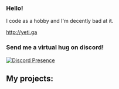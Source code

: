 ### Hello!

I code as a hobby and I'm decently bad at it. 

http://yeti.ga

### Send me a virtual hug on discord!

[![Discord Presence](https://lanyard-profile-readme.vercel.app/api/652407551849267200)](https://discord.com/users/652407551849267200)
## My projects:


<!---
yeti2006/yeti2006 is a ✨ special ✨ repository because its `README.md` (this file) appears on your GitHub profile.
You can click the Preview link to take a look at your changes.
--->
